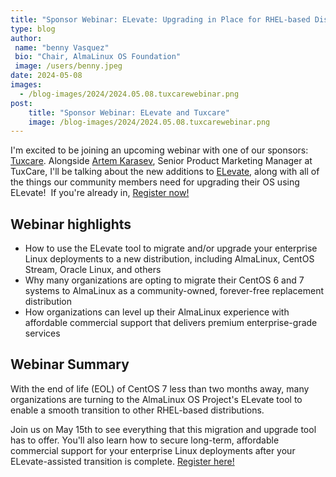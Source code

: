 ```yaml
---
title: "Sponsor Webinar: ELevate: Upgrading in Place for RHEL-based Distros Has Finally Arrived with Tuxcare"
type: blog
author: 
 name: "benny Vasquez"
 bio: "Chair, AlmaLinux OS Foundation"
 image: /users/benny.jpeg
date: 2024-05-08
images:
  - /blog-images/2024/2024.05.08.tuxcarewebinar.png
post: 
    title: "Sponsor Webinar: ELevate and Tuxcare"
    image: /blog-images/2024/2024.05.08.tuxcarewebinar.png
---
```


I'm excited to be joining an upcoming webinar with one of our sponsors: [Tuxcare](https://tuxcare.com/). Alongside [Artem Karasev](https://www.linkedin.com/in/karasevartem/), Senior Product Marketing Manager at TuxCare, I'll be talking about the new additions to [ELevate](https://almalinux.org/elevate/), along with all of the things our community members need for upgrading their OS using ELevate!  If you're already in, [Register now!](https://tuxcare.com/webinars/elevate-upgrading-in-place-for-rhel-based-distros-has-finally-arrived/)

## Webinar highlights

-   How to use the ELevate tool to migrate and/or upgrade your enterprise Linux deployments to a new distribution, including AlmaLinux, CentOS Stream, Oracle Linux, and others
-   Why many organizations are opting to migrate their CentOS 6 and 7 systems to AlmaLinux as a community-owned, forever-free replacement distribution
-   How organizations can level up their AlmaLinux experience with affordable commercial support that delivers premium enterprise-grade services

## Webinar Summary

With the end of life (EOL) of CentOS 7 less than two months away, many organizations are turning to the AlmaLinux OS Project's ELevate tool to enable a smooth transition to other RHEL-based distributions.

Join us on May 15th to see everything that this migration and upgrade tool has to offer. You'll also learn how to secure long-term, affordable commercial support for your enterprise Linux deployments after your ELevate-assisted transition is complete. [Register here!](https://tuxcare.com/webinars/elevate-upgrading-in-place-for-rhel-based-distros-has-finally-arrived/)